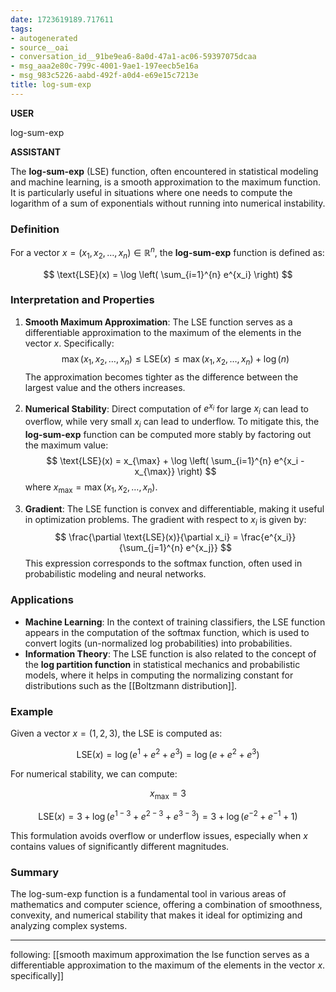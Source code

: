 ```yaml
---
date: 1723619189.717611
tags:
- autogenerated
- source__oai
- conversation_id__91be9ea6-8a0d-47a1-ac06-59397075dcaa
- msg_aaa2e80c-799c-4001-9ae1-197eecb5e16a
- msg_983c5226-aabd-492f-a0d4-e69e15c7213e
title: log-sum-exp
---
```



**USER**

log-sum-exp


**ASSISTANT**

The **log-sum-exp** (LSE) function, often encountered in statistical modeling and machine learning, is a smooth approximation to the maximum function. It is particularly useful in situations where one needs to compute the logarithm of a sum of exponentials without running into numerical instability.

### Definition

For a vector $x = (x_1, x_2, \dots, x_n) \in \mathbb{R}^n$, the **log-sum-exp** function is defined as:

$$
\text{LSE}(x) = \log \left( \sum_{i=1}^{n} e^{x_i} \right)
$$

### Interpretation and Properties

1. **Smooth Maximum Approximation**: The LSE function serves as a differentiable approximation to the maximum of the elements in the vector $x$. Specifically:
   $$
   \max(x_1, x_2, \dots, x_n) \leq \text{LSE}(x) \leq \max(x_1, x_2, \dots, x_n) + \log(n)
   $$
   The approximation becomes tighter as the difference between the largest value and the others increases.

2. **Numerical Stability**: Direct computation of $e^{x_i}$ for large $x_i$ can lead to overflow, while very small $x_i$ can lead to underflow. To mitigate this, the **log-sum-exp** function can be computed more stably by factoring out the maximum value:
   $$
   \text{LSE}(x) = x_{\max} + \log \left( \sum_{i=1}^{n} e^{x_i - x_{\max}} \right)
   $$
   where $x_{\max} = \max(x_1, x_2, \dots, x_n)$.

3. **Gradient**: The LSE function is convex and differentiable, making it useful in optimization problems. The gradient with respect to $x_i$ is given by:
   $$
   \frac{\partial \text{LSE}(x)}{\partial x_i} = \frac{e^{x_i}}{\sum_{j=1}^{n} e^{x_j}}
   $$
   This expression corresponds to the softmax function, often used in probabilistic modeling and neural networks.

### Applications

- **Machine Learning**: In the context of training classifiers, the LSE function appears in the computation of the softmax function, which is used to convert logits (un-normalized log probabilities) into probabilities.
- **Information Theory**: The LSE function is also related to the concept of the **log partition function** in statistical mechanics and probabilistic models, where it helps in computing the normalizing constant for distributions such as the [[Boltzmann distribution]].

### Example

Given a vector $x = (1, 2, 3)$, the LSE is computed as:

$$
\text{LSE}(x) = \log \left( e^1 + e^2 + e^3 \right) = \log \left( e + e^2 + e^3 \right) 
$$

For numerical stability, we can compute:

$$
x_{\max} = 3
$$

$$
\text{LSE}(x) = 3 + \log \left( e^{1-3} + e^{2-3} + e^{3-3} \right) = 3 + \log \left( e^{-2} + e^{-1} + 1 \right)
$$

This formulation avoids overflow or underflow issues, especially when $x$ contains values of significantly different magnitudes.

### Summary

The log-sum-exp function is a fundamental tool in various areas of mathematics and computer science, offering a combination of smoothness, convexity, and numerical stability that makes it ideal for optimizing and analyzing complex systems.


---


following: [[smooth maximum approximation the lse function serves as a differentiable approximation to the maximum of the elements in the vector $x$. specifically]]